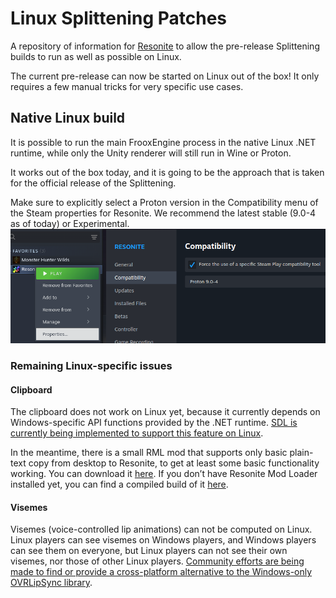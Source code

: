 # Linux Splittening Patches

A repository of information for [Resonite](https://resonite.com/) to allow the pre-release Splittening builds to run as well as possible on Linux.

The current pre-release can now be started on Linux out of the box! It only requires a few manual tricks for very specific use cases.

## Native Linux build

It is possible to run the main FrooxEngine process in the native Linux .NET runtime, while only the Unity renderer will still run in Wine or Proton.

It works out of the box today, and it is going to be the approach that is taken for the official release of the Splittening.

Make sure to explicitly select a Proton version in the Compatibility menu of the Steam properties for Resonite. We recommend the latest stable (9.0-4 as of today) or Experimental.
![Steam Library > Resonite > Right click > Properties > Compatibility > Force the use of a specific Steam Play compatibility tool > Select a Proton version of your choice](docs/Proton%20compatibility%20tool.png)

### Remaining Linux-specific issues

#### Clipboard
The clipboard does not work on Linux yet, because it currently depends on Windows-specific API functions provided by the .NET runtime.
[SDL is currently being implemented to support this feature on Linux](https://github.com/Yellow-Dog-Man/Resonite-Issues/issues/4974).

In the meantime, there is a small RML mod that supports only basic plain-text copy from desktop to Resonite, to get at least some basic functionality working. You can download it [here](https://github.com/Baplar/ResoniteLinuxSplitteningPatches/releases/download/v0.1.10/LinuxSplitteningPatches.dll).
If you don’t have Resonite Mod Loader installed yet, you can find a compiled build of it [here](https://github.com/Baplar/ResoniteLinuxSplitteningPatches/releases/download/v0.1.10/RML_Splittening.zip).

#### Visemes
Visemes (voice-controlled lip animations) can not be computed on Linux.
Linux players can see visemes on Windows players, and Windows players can see them on everyone, but Linux players can not see their own visemes, nor those of other Linux players.
[Community efforts are being made to find or provide a cross-platform alternative to the Windows-only OVRLipSync library](https://github.com/Yellow-Dog-Man/Resonite-Issues/issues/5151).
